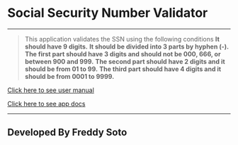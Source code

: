 # Social Security Number Validator
---
> This application validates the SSN using the following conditions
**It should have 9 digits.**
**It should be divided into 3 parts by hyphen (-).**
**The first part should have 3 digits and should not be 000, 666, or between 900 and 999.**
**The second part should have 2 digits and it should be from 01 to 99.**
**The third part should have 4 digits and it should be from 0001 to 9999.**

[Click here to see user manual](https://github.com/INTEC-1098851/ValidateSSN/blob/master/docs/User%20Manual.md)

[Click here to see app docs](https://github.com/INTEC-1098851/ValidateSSN/tree/master/docs)

---
## Developed By Freddy Soto
